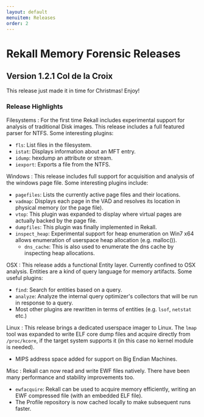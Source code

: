 ```yaml
---
layout: default
menuitem: Releases
order: 2
---
```


# Rekall Memory Forensic Releases

## Version 1.2.1 Col de la Croix

This release just made it in time for Christmas! Enjoy!

### Release Highlights

Filesystems
:  For the first time Rekall includes experimental support for analysis of
   traditional Disk images. This release includes a full featured parser for
   NTFS. Some interesting plugins:

* `fls`: List files in the filesystem.
* `istat`: Displays information about an MFT entry.
* `idump`: hexdump an attribute or stream.
* `iexport`: Exports a file from the NTFS.

Windows
:  This release includes full support for acquisition and analysis of the
   windows page file. Some interesting plugins include:

* `pagefiles`: Lists the currently active page files and their locations.
* `vadmap`: Displays each page in the VAD and resolves its location in physical
    memory (or the page file).
* `vtop`: This plugin was expanded to display where virtual pages are actually
    backed by the page file.
* `dumpfiles`: This plugin was finally implemented in Rekall.
* `inspect_heap`: Experimental support for heap enumeration on Win7 x64 allows
  enumeration of userspace heap allocation (e.g. malloc()).
    * `dns_cache`: This is also used to enumerate the dns cache by inspecting
      heap allocations.

OSX
: This release adds a functional Entity layer. Currently confined to OSX
  analysis. Entities are a kind of query language for memory artifacts.
  Some useful plugins:

* `find`: Search for entities based on a query.
* `analyze`: Analyze the internal query optimizer's collectors that will be run in
  response to a query.
* Most other plugins are rewritten in terms of entities (e.g. `lsof`, `netstat` etc.)

Linux
: This release brings a dedicated userspace imager to Linux. The `lmap` tool was
  expanded to write ELF core dump files and acquire directly from `/proc/kcore`,
  if the target system supports it (in this case no kernel module is needed).

* MIPS address space added for support on Big Endian Machines.

Misc
: Rekall can now read and write EWF files natively. There have been many
  performance and stability improvements too.

* `ewfacquire`: Rekall can be used to acquire memory efficiently, writing an EWF
  compressed file (with an embedded ELF file).
* The Profile repository is now cached locally to make subsequent runs faster.